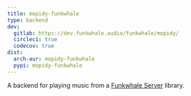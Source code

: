 ```yaml
---
title: mopidy-funkwhale
type: backend
dev:
  gitlab: https://dev.funkwhale.audio/funkwhale/mopidy/
  circleci: true
  codecov: true
dist:
  arch-aur: mopidy-funkwhale
  pypi: mopidy-funkwhale
---
```


A backend for playing music from a
[Funkwhale Server](https://https://funkwhale.audio/) library.
